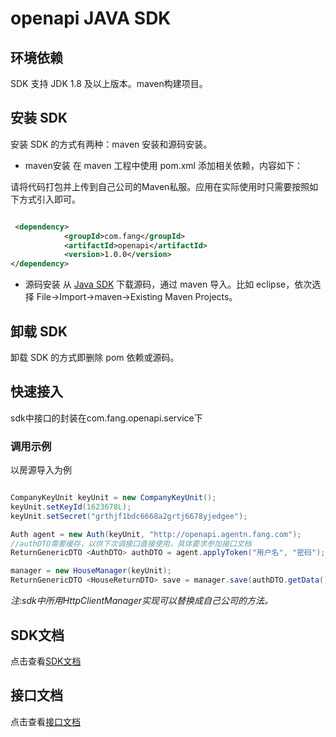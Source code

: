 # openapi JAVA SDK
## 环境依赖
SDK 支持 JDK  1.8 及以上版本。maven构建项目。

## 安装 SDK
安装 SDK 的方式有两种：maven 安装和源码安装。



- maven安装
在 maven 工程中使用 pom.xml 添加相关依赖，内容如下：

请将代码打包并上传到自己公司的Maven私服。应用在实际使用时只需要按照如下方式引入即可。

```xml

 <dependency>
            <groupId>com.fang</groupId>
            <artifactId>openapi</artifactId>
            <version>1.0.0</version>
</dependency>

```

- 源码安装
从 [Java SDK](https://github.com/fangjjy/openapi_sdk_java) 下载源码，通过 maven 导入。比如 eclipse，依次选择 File->Import->maven->Existing Maven Projects。

## 卸载 SDK
卸载 SDK 的方式即删除 pom 依赖或源码。

## 快速接入
sdk中接口的封装在com.fang.openapi.service下

### 调用示例

以房源导入为例

```java

CompanyKeyUnit keyUnit = new CompanyKeyUnit();
keyUnit.setKeyId(1623678L);
keyUnit.setSecret("grthjf1bdc6668a2grtj6678yjedgee");

Auth agent = new Auth(keyUnit, "http://openapi.agentn.fang.com");
//authDTO需要缓存，以供下次调接口直接使用，具体要求参加接口文档
ReturnGenericDTO <AuthDTO> authDTO = agent.applyToken("用户名", "密码");

manager = new HouseManager(keyUnit);
ReturnGenericDTO <HouseReturnDTO> save = manager.save(authDTO.getData(), dto, PType.SFB);

```

*注:sdk中所用HttpClientManager实现可以替换成自己公司的方法。*

## SDK文档
点击查看[SDK文档]()

## 接口文档
点击查看[接口文档](https://github.com/fangjjy/openapi_document/wiki)